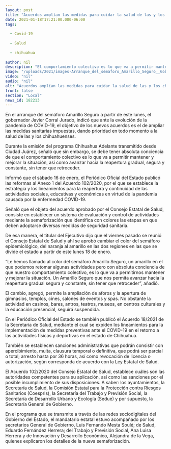 ```yaml
---
layout: post
title: "Acuerdos amplían las medidas para cuidar la salud de las y los chihuahuenses -  Gobernador"
date: 2021-01-18T17:21:00.000-06:00
tags:
  
  - Covid-19
  
  - Salud
  
  - chihuahua
  
author: nil
description: "El comportamiento colectivo es lo que va a permitir mantener y mejorar la situación, así como avanzar hacia la reapertura gradual, segura y constante, sin tener que retroceder en el semáforo epidemiológico: Javier Corral"
image: "/uploads/2021/images-Arranque_del_semaforo_Amarillo_Seguro__Gobernador_Javier_Corral_18_ene_(1).jpeg"
video: "nil"
audio: "nil"
alt: "Acuerdos amplían las medidas para cuidar la salud de las y los chihuahuenses -  Gobernador"
front: false
section: "Local"
news_id: 182213
---
```


En el arranque del semáforo Amarillo Seguro a partir de este lunes, el gobernador Javier Corral Jurado, indicó que ante la evolución de la pandemia de COVID-19, el objetivo de los nuevos acuerdos es el de ampliar las medidas sanitarias impuestas, dando prioridad en todo momento a la salud de las y los chihuahuenses.

Durante la emisión del programa Chihuahua Adelante transmitido desde Ciudad Juárez, señaló que sin embargo, se debe tener absoluta conciencia de que el comportamiento colectivo es lo que va a permitir mantener y mejorar la situación, así como avanzar hacia la reapertura gradual, segura y constante, sin tener que retroceder.

Informó que el sábado 16 de enero, el Periódico Oficial del Estado publicó las reformas al Anexo 1 del Acuerdo 102/2020, por el que se establece la estrategia y los lineamientos para la reapertura y continuidad de las actividades sociales, educativas y económicas en virtud de la pandemia causada por la enfermedad COVID-19.

Señaló que el objeto del acuerdo aprobado por el Consejo Estatal de Salud, consiste en establecer un sistema de evaluación y control de actividades mediante la semaforización que identifica con colores las etapas en que deben adoptarse diversas medidas de seguridad sanitaria.

De esa manera, el titular del Ejecutivo dijo que el viernes pasado se reunió el Consejo Estatal de Salud y ahí se aprobó cambiar el color del semáforo epidemiológico, del naranja al amarillo en las dos regiones en las que se divide el estado a partir de este lunes 18 de enero.

“Le hemos llamado al color del semáforo Amarillo Seguro, un amarillo en el que podemos retomar algunas actividades pero con absoluta conciencia de que nuestro comportamiento colectivo, es lo que va a permitirnos mantener y mejorar la situación. Un Amarillo Seguro que nos permita avanzar hacia la reapertura gradual segura y constante, sin tener que retroceder”, añadió.

El cambio, agregó, permite la ampliación de aforos y la apertura de gimnasios, templos, cines, salones de eventos y spas. No obstante la actividad en casinos, bares, antros, teatros, museos, en centros culturales y la educación presencial, seguirá suspendida.

En el Periódico Oficial del Estado se también publicó el Acuerdo 18/2021 de la Secretaría de Salud, mediante el cual se expiden los lineamientos para la implementación de medidas preventivas ante el COVID-19 en el retorno a las actividades físicas y deportivas en el estado de Chihuahua.

También se establecen sanciones administrativas que podrán consistir con apercibimiento, multa, clausura temporal o definitiva, que podrá ser parcial o total; arresto hasta por 36 horas, así como revocación de licencia o autorización, según corresponda de acuerdo con la Ley Estatal de Salud.

El Acuerdo 102/2020 del Consejo Estatal de Salud, establece cuáles son las autoridades competentes para su aplicación, así como las sanciones por el posible incumplimiento de sus disposiciones. A saber: los ayuntamientos, la Secretaría de Salud, la Comisión Estatal para la Protección contra Riesgos Sanitarios (Coespris), la Secretaría del Trabajo y Previsión Social, la Secretaría de Desarrollo Urbano y Ecología (Sedue) y por supuesto, la Secretaría General de Gobierno.

En el programa que se transmite a través de las redes sociodigitales del Gobierno del Estado, el mandatario estatal estuvo acompañado por los secretarios General de Gobierno, Luis Fernando Mesta Soulé; de Salud, Eduardo Fernández Herrera; del Trabajo y Previsión Social, Ana Luisa Herrera y de Innovación y Desarrollo Económico, Alejandra de la Vega, quienes explicaron los detalles de la nueva semaforización.